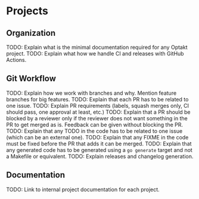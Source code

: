 # Projects

## Organization

TODO: Explain what is the minimal documentation required for any Optakt project.
TODO: Explain what how we handle CI and releases with GitHub Actions.

## Git Workflow

TODO: Explain how we work with branches and why. Mention feature branches for big features.
TODO: Explain that each PR has to be related to one issue.
TODO: Explain PR requirements (labels, squash merges only, CI should pass, one approval at least, etc.)
TODO: Explain that a PR should be blocked by a reviewer only if the reviewer does not want something in the PR to get merged as is. Feedback can be given without blocking the PR.
TODO: Explain that any TODO in the code has to be related to one issue (which can be an external one).
TODO: Explain that any FIXME in the code must be fixed before the PR that adds it can be merged.
TODO: Explain that any generated code has to be generated using a `go generate` target and not a Makefile or equivalent.
TODO: Explain releases and changelog generation.

## Documentation

TODO: Link to internal project documentation for each project.
